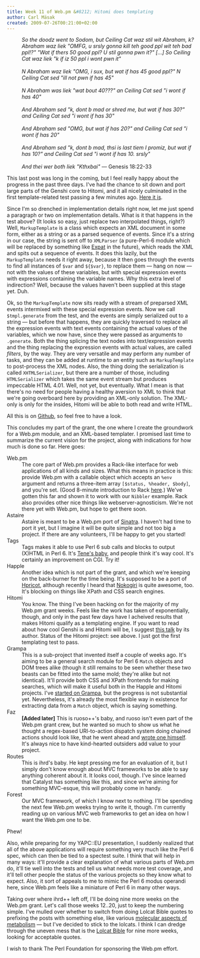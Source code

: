 ```yaml
---
title: Week 11 of Web.pm &#8212; Hitomi does templating
author: Carl Mäsak
created: 2009-07-26T00:21:00+02:00
---
```

<dl>
<dd> <i>So the doodz went to Sodom, but Ceiling Cat waz stil wit Abraham, k? Abraham waz liek "OMFG, u srsly gonna kill teh good ppl wit teh bad ppl!?" "Wat if thers 50 good ppl? U stil gonna pwn it?" [...] So Ceiling Cat waz liek "k if iz 50 ppl i wont pwn it"<br></br>N Abraham waz liek "OMG, i sux, but wat if has 45 good ppl?" N Ceiling Cat sed "ill not pwn if has 45"<br></br>N Abraham was liek "wat bout 40???" an Ceiling Cat sed "i wont if has 40"<br></br>And Abraham sed "k, dont b mad or shred me, but wat if has 30?" and Ceiling Cat sed "i wont if has 30"<br></br>And Abraham sed "OMG, but wat if has 20?" and Ceiling Cat sed "i wont if has 20"<br></br>And Abraham sed "k, dont b mad, thsi is last tiem I promiz, but wat if has 10?" and Ceiling Cat sed "i wont if has 10. srsly"<br></br>And thei wer both liek "Kthxbai"</i> &#8212; Genesis 18:22-33</dd>
</dl>

This last post was long in the coming, but I feel really happy about the progress in the past three days. I've had the chance to sit down and port large parts of the Genshi core to Hitomi, and it all nicely culminated in the first template-related test passing a few minutes ago. [Here it is](http://gist.github.com/154937).

Since I'm so drenched in implementation details right now, let me just spend a paragraph or two on implementation details. What is it that happens in the test above? (It looks so easy, just replace two interpolated things, right?) Well, `MarkupTemplate` is a class which expects an XML document in some form, either as a string or as a parsed sequence of events. Since it's a string in our case, the string is sent off to `XMLParser` (a pure-Perl-6 module which will be replaced by something like [Expat](http://expat.sourceforge.net/) in the future), which reads the XML and spits out a sequence of events. It does this lazily, but the `MarkupTemplate` needs it right away, because it then goes through the events to find all instances of `$var` and `${$var}`, to replace them — hang on now — not with the values of these variables, but with special expression events with expressions containing the variable names. Why this extra level of indirection? Well, because the values haven't been supplied at this stage yet. Duh.

Ok, so the `MarkupTemplate` now sits ready with a stream of preparsed XML events intermixed with these special expression events. Now we call `$tmpl.generate` from the test, and the events are simply serialized out to a string — but before that happens, they are quickly traversed to replace all the expression events with text events containing the actual values of the variables, which we now have, since they were passed as arguments to `.generate`. Both the thing splicing the text nodes into text/expression events and the thing replacing the expression events with actual values, are called *filters*, by the way. They are very versatile and may perform any number of tasks, and they can be added at runtime to an entity such as `MarkupTemplate` to post-process the XML nodes. Also, the thing doing the serialization is called `XHTMLSerializer`, but there are a number of those, including `HTMLSerializer` which takes the same event stream but produces impeccable HTML 4.01. Well, not yet, but eventually. What I mean is that there's no need for people having a healthy aversion to XML to think that we're going overboard here by providing an XML-only solution. The XML-only is only for the insides, Hitomi will be able to both read and write HTML.

All this is on [Github](http://github.com/masak/web/tree/e4fa820911fb9cb18eb21af4ad47c4c5381cdc90/lib/Hitomi), so feel free to have a look.

This concludes my part of the grant, the one where I create the groundwork for a Web.pm module, and an XML-based templater. I promised last time to summarize the current vision for the project, along with indications for how much is done so far. Here goes:

<dl>
<dt>Web.pm</dt>
<dd>The core part of Web.pm provides a Rack-like interface for web applications of all kinds and sizes. What this means in practice is this: provide Web.pm with a callable object which accepts an <code>%env</code> argument and returns a three-item array <code>[$status, %header, $body]</code>, and you're set. (Good 8-minute introduction to Rack <a href='http://rubymanor.org/videos/rack/'>here</a>.) We've gotten this far and shown it to work with our <code>Nibbler</code> example. Rack also provides other nice things like webserver-agnosticism. We're not there yet with Web.pm, but hope to get there soon.</dd>
<dt>Astaire</dt>
<dd>Astaire is meant to be a Web.pm port of <a href='http://www.sinatrarb.com/'>Sinatra</a>. I haven't had time to port it yet, but I imagine it will be quite simple and not too big a project. If there are any volunteers, I'll be happy to get you started!</dd>
<dt>Tags</dt>
<dd>Tags makes it able to use Perl 6 sub calls and blocks to output (X)HTML in Perl 6. It's <a href='http://blogs.gurulabs.com/stephen/2009/03/tagspm-for-the-perl-6-web-proj.html'>Tene's baby</a>, and people think it's way cool. It's certainly an improvement on CGI. Try it!</dd>
<dt>Happle</dt>
<dd>Another idea which is not part of the grant, and which we're keeping on the back-burner for the time being. It's supposed to be a port of <a href='http://wiki.github.com/why/hpricot'>Hpricot</a>, although recently I heard that <a href='http://wiki.github.com/tenderlove/nokogiri'>Nokogiri</a> is quite awesome, too. It's blocking on things like XPath and CSS search engines.</dd>
<dt>Hitomi</dt>
<dd>You know. The thing I've been hacking on for the majority of my Web.pm grant weeks. Feels like the work has taken of exponentially, though, and only in the past few days have I acheived results that makes Hitomi qualify as a templating engine. If you want to read about how cool Genshi is and Hitomi will be, I suggest <a href='http://www.cmlenz.net/stuff/genshi_europython2007.pdf'>this talk</a> by its author. Status of the Hitomi project: see above. I just got the first templating test to pass.</dd>
<dt>Grampa</dt>
<dd>This is a sub-project that invented itself a couple of weeks ago. It's aiming to be a general search module for Perl 6 <code>Match</code> objects and DOM trees alike (though it still remains to be seen whether these two beasts can be fitted into the same mold; they're alike but not identical). It'll provide both CSS and XPath frontends for making searches, which will make it useful both in the Happle and Hitomi projects. I've <a href='http://github.com/masak/grampa'>started on Grampa</a>, but the progress is not substantial yet. Nevertheless, it's already the most flexible way in existence for extracting data from a <code>Match</code> object, which is saying something.</dd>
<dt>Faz</dt>
<dd> <b>[Added later]</b> This is ruoso++'s baby, and ruoso isn't even part of the Web.pm grant crew, but he wanted so much to show us what he thought a regex-based URI-to-action dispatch system doing chained actions should look like, that he went ahead and <a href='http://github.com/ruoso/faz/'>wrote one himself</a>. It's always nice to have kind-hearted outsiders add value to your project.</dd>
<dt>Routes</dt>
<dd>This is ihrd's baby. He kept pressing me for an evaluation of it, but I simply don't know enough about MVC frameworks to be able to say anything coherent about it. It looks cool, though. I've since learned that Catalyst has something like this, and since we're aiming for something MVC-esque, this will probably come in handy.</dd>
<dt>Forest</dt>
<dd>Our MVC framework, of which I know next to nothing. I'll be spending the next few Web.pm weeks trying to write it, though. I'm currently reading up on various MVC web frameworks to get an idea on how I want the Web.pm one to be.</dd>
</dl>

Phew!

Also, while preparing for my YAPC::EU presentation, I suddenly realized that all of the above applications will require something very much like the Perl 6 spec, which can then be tied to a spectest suite. I think that will help in many ways: it'll provide a clear explanation of what various parts of Web.pm do, it'll tie well into the tests and tell us what needs more test coverage, and it'll tell other people the status of the various projects so they know what to expect. Also, it sort of appeals to me to mimic the Perl 6 modus operandi here, since Web.pm feels like a miniature of Perl 6 in many other ways.

Taking over where ihrd++ left off, I'll be doing nine more weeks on the Web.pm grant. Let's call those weeks 12..20, just to keep the numbering simple. I've mulled over whether to switch from doing Lolcat Bible quotes to prefixing the posts with something else, like various [molecular aspects of metabolism](http://en.wikipedia.org/wiki/Citric_acid_cycle) — but I've decided to stick to the lolcats. I think I can dredge through the uneven mess that is the [Lolcat Bible](http://www.lolcatbible.com/) for nine more weeks, looking for acceptable quotes.

I wish to thank The Perl Foundation for sponsoring the Web.pm effort.


